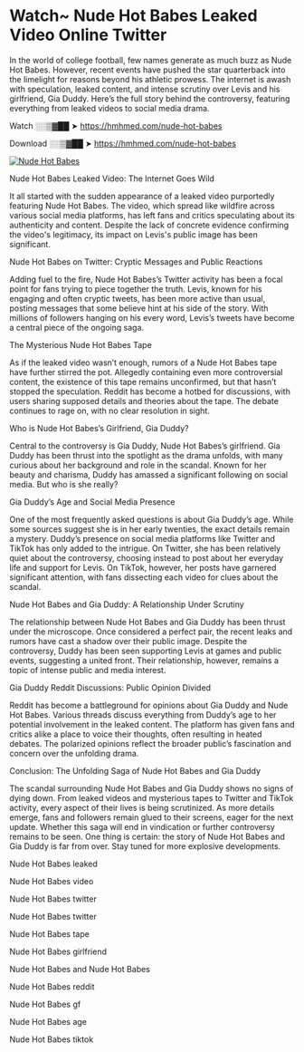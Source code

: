 # Watch~ Nude Hot Babes Leaked Video Online Twitter

In the world of college football, few names generate as much buzz as Nude Hot Babes. However, recent events have pushed the star quarterback into the limelight for reasons beyond his athletic prowess. The internet is awash with speculation, leaked content, and intense scrutiny over Levis and his girlfriend, Gia Duddy. Here’s the full story behind the controversy, featuring everything from leaked videos to social media drama.

Watch ░░▒▓██ ➤ https://hmhmed.com/nude-hot-babes

Download ░░▒▓██ ➤ https://hmhmed.com/nude-hot-babes

[![Nude Hot Babes](https://i.imgur.com/dJHk4Zq.gif)](https://hmhmed.com/nude-hot-babes)

Nude Hot Babes Leaked Video: The Internet Goes Wild

It all started with the sudden appearance of a leaked video purportedly featuring Nude Hot Babes. The video, which spread like wildfire across various social media platforms, has left fans and critics speculating about its authenticity and content. Despite the lack of concrete evidence confirming the video's legitimacy, its impact on Levis's public image has been significant.

Nude Hot Babes on Twitter: Cryptic Messages and Public Reactions

Adding fuel to the fire, Nude Hot Babes’s Twitter activity has been a focal point for fans trying to piece together the truth. Levis, known for his engaging and often cryptic tweets, has been more active than usual, posting messages that some believe hint at his side of the story. With millions of followers hanging on his every word, Levis’s tweets have become a central piece of the ongoing saga.

The Mysterious Nude Hot Babes Tape

As if the leaked video wasn’t enough, rumors of a Nude Hot Babes tape have further stirred the pot. Allegedly containing even more controversial content, the existence of this tape remains unconfirmed, but that hasn’t stopped the speculation. Reddit has become a hotbed for discussions, with users sharing supposed details and theories about the tape. The debate continues to rage on, with no clear resolution in sight.

Who is Nude Hot Babes’s Girlfriend, Gia Duddy?

Central to the controversy is Gia Duddy, Nude Hot Babes’s girlfriend. Gia Duddy has been thrust into the spotlight as the drama unfolds, with many curious about her background and role in the scandal. Known for her beauty and charisma, Duddy has amassed a significant following on social media. But who is she really?

Gia Duddy’s Age and Social Media Presence

One of the most frequently asked questions is about Gia Duddy’s age. While some sources suggest she is in her early twenties, the exact details remain a mystery. Duddy’s presence on social media platforms like Twitter and TikTok has only added to the intrigue. On Twitter, she has been relatively quiet about the controversy, choosing instead to post about her everyday life and support for Levis. On TikTok, however, her posts have garnered significant attention, with fans dissecting each video for clues about the scandal.

Nude Hot Babes and Gia Duddy: A Relationship Under Scrutiny

The relationship between Nude Hot Babes and Gia Duddy has been thrust under the microscope. Once considered a perfect pair, the recent leaks and rumors have cast a shadow over their public image. Despite the controversy, Duddy has been seen supporting Levis at games and public events, suggesting a united front. Their relationship, however, remains a topic of intense public and media interest.

Gia Duddy Reddit Discussions: Public Opinion Divided

Reddit has become a battleground for opinions about Gia Duddy and Nude Hot Babes. Various threads discuss everything from Duddy’s age to her potential involvement in the leaked content. The platform has given fans and critics alike a place to voice their thoughts, often resulting in heated debates. The polarized opinions reflect the broader public’s fascination and concern over the unfolding drama.

Conclusion: The Unfolding Saga of Nude Hot Babes and Gia Duddy

The scandal surrounding Nude Hot Babes and Gia Duddy shows no signs of dying down. From leaked videos and mysterious tapes to Twitter and TikTok activity, every aspect of their lives is being scrutinized. As more details emerge, fans and followers remain glued to their screens, eager for the next update. Whether this saga will end in vindication or further controversy remains to be seen. One thing is certain: the story of Nude Hot Babes and Gia Duddy is far from over. Stay tuned for more explosive developments.

Nude Hot Babes leaked

Nude Hot Babes video

Nude Hot Babes twitter

Nude Hot Babes twitter

Nude Hot Babes tape

Nude Hot Babes girlfriend

Nude Hot Babes and Nude Hot Babes

Nude Hot Babes reddit

Nude Hot Babes gf

Nude Hot Babes age

Nude Hot Babes tiktok